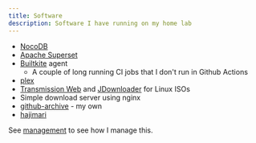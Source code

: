 ```yaml
---
title: Software
description: Software I have running on my home lab
---
```



- [NocoDB](https://nocodb.com/)
- [Apache Superset](https://superset.apache.org/)
- [Builtkite](https://buildkite.com/) agent
	- A couple of long running CI jobs that I don't run in Github Actions
- [plex](https://www.plex.tv/)
- [Transmission Web](https://transmissionbt.com/) and [JDownloader](https://jdownloader.org/) for Linux ISOs
- Simple download server using nginx
- [github-archive](https://github.com/danielfrg/github-archive) - my own
- [hajimari](https://hajimari.io/)

See [management](../management) to see how I manage this.